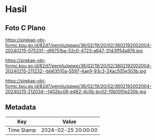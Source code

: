 # Hasil

## Foto C Plano

https://sirekap-obj-formc.kpu.go.id/82d7/pemilu/ppwp/36/02/19/20/02/3602192002004-20240215-075331--df8751ba-52c0-4723-a647-3143ff54a976.jpg

https://sirekap-obj-formc.kpu.go.id/82d7/pemilu/ppwp/36/02/19/20/02/3602192002004-20240215-211232--bb63510a-5597-4ae9-93c3-24ac505e303b.jpg

https://sirekap-obj-formc.kpu.go.id/82d7/pemilu/ppwp/36/02/19/20/02/3602192002004-20240215-212034--1402bc08-e482-4c0b-bc02-10b10f0e230b.jpg


## Metadata

| Key        | Value               |
| ---------- | ------------------- |
| Time Stamp | 2024-02-25 20:00:00 |




